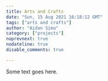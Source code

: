```yaml
---
title: Arts and Crafts
date: "Sun, 15 Aug 2021 16:18:12 GMT"
tags: ["arts and crafts"]
author: "Aidan Simu"
category: ["projects"]
noprevnext: true
nodateline: true
disable_comments: true

---
```


Some text goes here.
